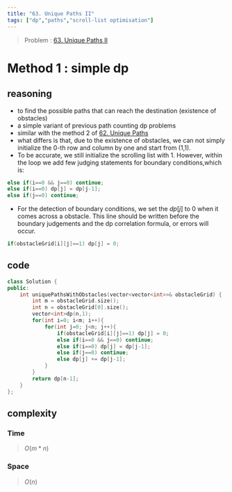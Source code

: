 ```yaml
---
title: "63. Unique Paths II"
tags: ["dp","paths","scroll-list optimisation"]
---
```

> Problem : [63. Unique Paths II](https://leetcode.com/problems/unique-paths-ii/)
# Method 1 : simple dp 
## reasoning  
- to find the possible paths that can reach the destination (existence of obstacles)
- a simple variant of previous path counting dp problems
- similar with the method 2 of [62. Unique Paths](62.%20Unique%20Paths.md)
- what differs is that, due to the existence of obstacles, we can not simply initialize the 0-th row and column by one and start from (1,1). 
- To be accurate, we still initialize the scrolling list with 1. However, within the loop we add few judging statements for boundary conditions,which is:
``` cpp
else if(i==0 && j==0) continue;
else if(i==0) dp[j] = dp[j-1];
else if(j==0) continue;
```
- For the detection of boundary conditions, we set the $dp[j]$ to $0$ when it comes across a obstacle. This line should be written before the boundary judgements and the dp correlation formula, or errors will occur.
```cpp
if(obstacleGrid[i][j]==1) dp[j] = 0;
```
## code 
```cpp
class Solution {
public:
    int uniquePathsWithObstacles(vector<vector<int>>& obstacleGrid) {
        int m = obstacleGrid.size();
        int n = obstacleGrid[0].size();
        vector<int>dp(n,1);
        for(int i=0; i<m; i++){
            for(int j=0; j<n; j++){
                if(obstacleGrid[i][j]==1) dp[j] = 0;
                else if(i==0 && j==0) continue;
                else if(i==0) dp[j] = dp[j-1];
                else if(j==0) continue;
                else dp[j] += dp[j-1];
            }
        }
        return dp[n-1];
    } 
};
```
## complexity
### Time
>$O(m*n)$
### Space
>$O(n)$

